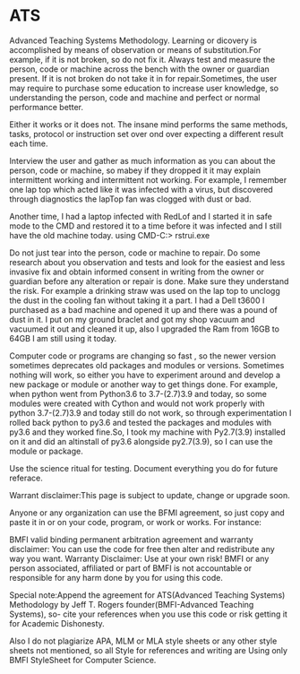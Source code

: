 # ATS
Advanced Teaching Systems Methodology.
Learning or dicovery is accomplished by means of observation or means of substitution.For example, if it is not broken, so do not fix it.
Always test and measure the person, code or machine across the bench with the owner or guardian present. If it is not broken do not take it in for repair.Sometimes, the user may require to purchase some education to increase user knowledge, so understanding the person, code and machine and perfect or normal performance better.

Either it works or it does not. The insane mind performs the same methods, tasks, protocol or instruction set over ond over expecting a different result each time.

Interview the user and gather as much information as you can about the person, code or machine, so mabey if they dropped it it may explain intermittent working and intermittent not working. For example, I remember one lap top which acted like it was infected with a virus, but discovered through diagnostics the lapTop fan was clogged with dust or bad.

Another time, I had a laptop infected with RedLof and I started it in safe mode to the CMD and restored it to a time before it was infected and I still have the old machine today. using CMD-C:> rstrui.exe

Do not just tear into the person, code or machine to repair. Do some research about you observation and tests and look for the easiest and less invasive fix and obtain informed consent in writing from the owner or guardian before any alteration or repair is done. Make sure they understand the risk. For example a drinking straw was used on the lap top to unclogg the dust in the cooling fan without taking it a part.
I had a Dell t3600 I purchased as a bad machine and opened it up and there was a pound of dust in it. I put on my ground braclet and got my shop vacuum and vacuumed it out and cleaned it up, also I upgraded the Ram from 16GB to 64GB I am still using it today.

Computer code or programs are changing so fast , so the newer version sometimes deprecates old packages and modules or versions. Sometimes nothing will work, so either you have to experiment around and develop a new package or module or another way to get things done. For example, when python went from Python3.6 to 3.7-(2.7)3.9 and today, so some modules were created with Cython and would not work properly with python 3.7-(2.7)3.9 and today still do not work, so through experimentation I rolled back python to py3.6 and tested the packages and modules with py3.6 and they worked fine.So, I took my machine with Py2.7(3.9) installed on it and did an altinstall of py3.6 alongside py2.7(3.9), so I can use the module or package.

Use the science ritual for testing.
Document everything you do for future referace.

Warrant disclaimer:This page is subject to update, change or upgrade soon.

Anyone or any organization can use the BFMI agreement, so just copy and paste it in or on your code, program, or work or works. For instance:

BMFI valid binding permanent arbitration agreement and warranty disclaimer: You can use the code for free then alter and redistribute any way you want. Warranty Disclaimer: Use at your own risk! BMFI or any person associated, affiliated or part of BMFI is not accountable or responsible for any harm done by you for using this code.

Special note:Append the agreement for ATS(Advanced Teaching Systems) Methodology by Jeff T. Rogers founder(BMFI-Advanced Teaching Systems), so- cite your references when you use this code or risk getting it for Academic Dishonesty.

Also I do not plagiarize APA, MLM or MLA style sheets or any other style sheets not mentioned, so all Style for references and writing are Using only BMFI StyleSheet for Computer Science.

